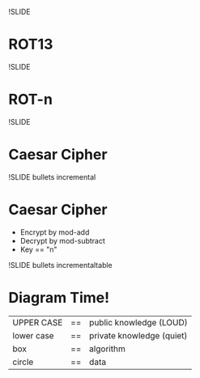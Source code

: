 !SLIDE

# ROT13 #

!SLIDE

# ROT-n #

!SLIDE

# Caesar Cipher #

!SLIDE bullets incremental

# Caesar Cipher #

* Encrypt by mod-add
* Decrypt by mod-subtract
* Key == "n"

!SLIDE bullets incrementaltable

# Diagram Time! #

<table>
  <tr>
    <td>UPPER CASE</td>
    <td>==</td>
    <td>public knowledge (LOUD)</td>
  </tr>
  <tr>
    <td>lower case</td>
    <td>==</td>
    <td>private knowledge <span class="smaller">(quiet)</span></td>
  </tr>
  <tr>
    <td><span class="boxed">box</span></td>
    <td>==</td>
    <td>algorithm</td>
  </tr>
  <tr>
    <td><span class="circled">circle</span></td>
    <td>==</td>
    <td>data</td>
  </tr>
</table>

